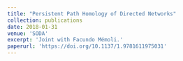 ```yaml
---
title: "Persistent Path Homology of Directed Networks"
collection: publications
date: 2018-01-31
venue: 'SODA'
excerpt: 'Joint with Facundo Mémoli.'
paperurl: 'https://doi.org/10.1137/1.9781611975031'
---
```

<!--date: 2018-04-11 -->

